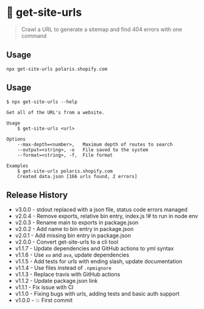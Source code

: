 # 🔗 get-site-urls

> Crawl a URL to generate a sitemap and find 404 errors with one command

## Usage

```shell
npx get-site-urls polaris.shopify.com
```

## Usage

```shell
$ npx get-site-urls --help

Get all of the URL's from a website.

Usage
	$ get-site-urls <url>

Options
	--max-depth=<number>,   Maximum depth of routes to search
	--output=<string>, -o   File saved to the system
	--format=<string>, -f,  File format

Examples
	$ get-site-urls polaris.shopify.com
	Created data.json [166 urls found, 2 errors]
```

## Release History

- v3.0.0 - stdout replaced with a json file, status code errors managed
- v2.0.4 - Remove exports, relative bin entry, index.js !# to run in node env
- v2.0.3 - Rename main to exports in package.json
- v2.0.2 - Add name to bin entry in package.json
- v2.0.1 - Add missing bin entry in package.json
- v2.0.0 - Convert get-site-urls to a cli tool
- v1.1.7 - Update dependencies and GitHub actions to yml syntax
- v1.1.6 - Use `xo` and `ava`, update dependencies
- v1.1.5 - Add tests for urls with ending slash, update documentation
- v1.1.4 - Use files instead of `.npmignore`
- v1.1.3 - Replace travis with GitHub actions
- v1.1.2 - Update package.json link
- v1.1.1 - Fix issue with CI
- v1.1.0 - Fixing bugs with urls, adding tests and basic auth support
- v1.0.0 - 💥 First commit
